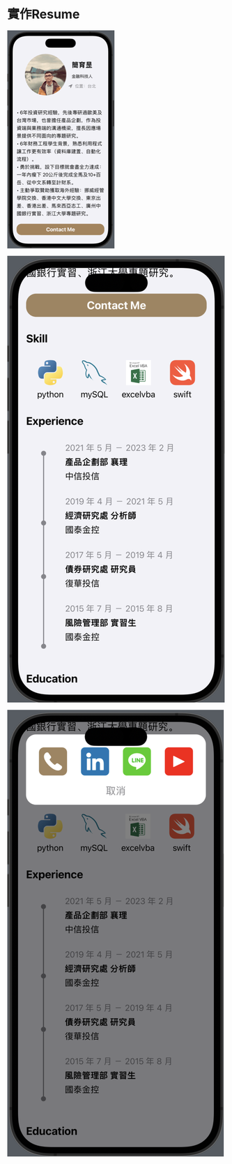 # 實作Resume 

![](https://github.com/kaonei02/Resume/blob/main/Screenshot%202023-02-17%20at%204.59.29%20PM.GIF?raw=true)

![](https://github.com/kaonei02/Resume/blob/main/Screenshot%202023-02-17%20at%204.59.57%20PM.png?raw=true)

![](https://github.com/kaonei02/Resume/blob/main/Screenshot%202023-02-17%20at%205.00.11%20PM.png?raw=true)
